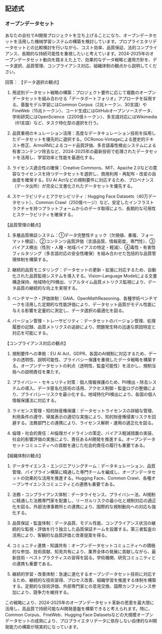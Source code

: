 ## 記述式
### オープンデータセット
あなたの会社でAI開発プロジェクトを立ち上げることになり、オープンデータセットを活用した機械学習システムの構築を検討しています。プロプライエタリデータセットとの比較検討を行いながら、コスト効率、品質保証、法的コンプライアンス、長期的な持続可能性を重視したいと考えています。2024-2025年のオープンデータセット動向を踏まえた上で、効果的なデータ戦略と運用方針を、データ選択、品質管理、コンプライアンス対応、組織体制の観点から説明してください。

回答：
【データ選択の観点】
1. 用途別データセット戦略の構築：プロジェクト要件に応じて複数のオープンデータセットを組み合わせる「データポートフォリオ」アプローチを採用する。基盤モデル学習にはCommon Corpus（2兆トークン、30言語）やFineWeb（15兆トークン）、コード生成にはGitHubオープンソースデータ、学術研究にはOpenScience（2200億トークン）、多言語対応にはWikimedia（61言語）など、タスク特化型の選択を行う。

2. 品質重視のキュレーション活用：高度なデータキュレーション技術を採用したデータセットを優先的に選択する。OCRonos-Vintageによる歴史的テキスト修正、ArmoRMによるコード品質評価、多言語毒性検出システムによる有害コンテンツ除去など、2024-2025年の最新技術で処理されたデータセットを活用し、学習効率と性能を最適化する。

3. ライセンス適合性の確保：Creative Commons、MIT、Apache 2.0などの寛容なライセンスを持つデータセットを選択し、商用利用・再配布・改変の自由度を確保する。EU AI Actなどの規制要件に対応するため、プロベナンス（データ出所）が完全に文書化されたデータセットを優先する。

4. スケーラビリティとアクセシビリティ：Hugging Face Datasets（40万データセット）、Common Crawl（250億ページ）など、安定したインフラストラクチャを持つプラットフォームからのデータ取得により、長期的な可用性とスケーラビリティを確保する。

【品質管理の観点】
1. 多層品質検証システム：①データ完整性チェック（欠損値、重複、フォーマット検証）、②コンテンツ品質評価（言語品質、情報密度、専門性）、③バイアス検出（性別・人種・地域バイアスの特定・軽減）、④毒性・有害性フィルタリング（多言語対応の安全性確保）を組み合わせた包括的な品質管理体制を構築する。

2. 継続的品質モニタリング：データセットの更新・拡張に対応するため、自動化された品質監視システムを導入する。Vision-Language Modelによる文書構造保持、地域特化PII検出、リアルタイム品質メトリクス監視により、データ品質の継続的な向上を実現する。

3. ベンチマーク・評価体制：GAIA、OpenMathReasoning、各種学術ベンチマークを活用した定期的な性能評価により、データセット品質がモデル性能に与える影響を定量的に測定し、データ選択の最適化を図る。

4. バージョン管理・トレーサビリティ：データセットのバージョン管理、処理履歴の記録、品質メトリクスの追跡により、問題発生時の迅速な原因特定と対応を可能にする。

【コンプライアンス対応の観点】
1. 規制要件への準拠：EU AI Act、GDPR、各国のAI規制に対応するため、データの透明性、説明可能性、プライバシー保護を重視したデータ戦略を構築する。オープンデータセットの利点（透明性、監査可能性）を活かし、規制当局への説明責任を果たす。

2. プライバシー・セキュリティ対策：個人情報保護のため、PII検出・除去システムの導入、データ匿名化技術の活用、アクセス制御・監査ログの整備により、プライバシーリスクを最小化する。地域特化PII検出により、各国の個人情報保護法に対応する。

3. ライセンス管理・知的財産権保護：データセットライセンスの詳細な管理、利用条件の遵守、帰属表示の適切な実施により、知的財産権侵害リスクを回避する。法務部門との連携により、ライセンス解釈・運用の適正化を図る。

4. 倫理・社会的責任：AI倫理ガイドラインの策定、バイアス軽減措置の実装、社会的影響評価の実施により、責任あるAI開発を推進する。オープンデータセットコミュニティへの貢献を通じた社会的責任の履行も重要である。

【組織体制の観点】
1. データサイエンス・エンジニアリングチーム：データキュレーション、品質管理、パイプライン構築に精通した専門チームを編成し、オープンデータセットの効果的な活用を推進する。Hugging Face、Common Crawl、各種オープンサイエンスコミュニティとの連携も重要である。

2. 法務・コンプライアンス体制：データライセンス、プライバシー法、AI規制に精通した法務専門家を配置し、リーガルリスクの最小化と規制対応の適正化を図る。外部法律事務所との連携により、国際的な規制動向への対応も強化する。

3. 品質保証・監査体制：データ品質、モデル性能、コンプライアンス状況の継続的な監視・評価を行う独立した品質保証チームを設置する。第三者監査の活用により、客観的な品質評価と改善提案を得る。

4. コミュニティ連携・知識共有：オープンデータセットコミュニティへの積極的な参加、技術貢献、知見共有により、業界全体の発展に貢献しながら、最新技術・ベストプラクティスの習得を図る。学術機関、研究コミュニティとの連携も重要である。

5. 継続的学習・改善体制：急速に進化するオープンデータセット技術に対応するため、継続的な技術習得、プロセス改善、組織学習を推進する体制を構築する。定期的な技術評価、外部専門家との意見交換、国際カンファレンス参加により、競争力を維持する。

この戦略により、2024-2025年のオープンデータセット革新の恩恵を最大限に活用し、高品質で持続可能なAI開発基盤を構築できると考えられます。特に、Common Corpus、FineWeb、Hugging Face Datasetsなどの大規模オープンデータセットの成熟により、プロプライエタリデータに依存しない自律的なAI開発能力の構築が現実的になっています。 
